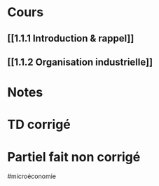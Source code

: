 

# Cours
## [[1.1.1 Introduction & rappel]]
## [[1.1.2 Organisation industrielle]]





# Notes




# TD corrigé





# Partiel fait non corrigé











#microéconomie 